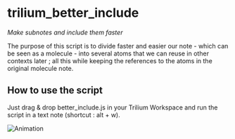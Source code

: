 # trilium_better_include
*Make subnotes and include them faster*

The purpose of this script is to divide faster and easier our note - which can be seen as a molecule - into several atoms that we can reuse in other contexts later ; all this while keeping the references to the atoms in the original molecule note.

## How to use the script

Just drag & drop better_include.js in your Trilium Workspace and run the script in a text note (shortcut : alt + w).

![Animation](https://user-images.githubusercontent.com/105465034/222968795-0a488e29-57f6-4add-a356-521cadcc31c9.gif)
